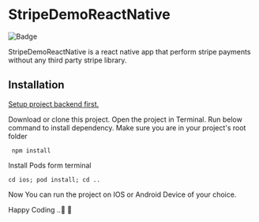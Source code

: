 # StripeDemoReactNative

![Badge](https://img.shields.io/badge/ReactNative-StripeDemoReactNative-blue)

StripeDemoReactNative is a react native app that perform stripe payments without any third party stripe library.

## Installation

[Setup project backend first.](https://github.com/JaydeepJikadra/react-native-stripe-backend.git)

Download or clone this project. Open the project in Terminal. Run below command to install dependency. Make sure you are in your project's root folder

```
 npm install
```

Install Pods form terminal

```
cd ios; pod install; cd ..
```

Now You can run the project on IOS or Android Device of your choice.

Happy Coding ..🎃 🥳
